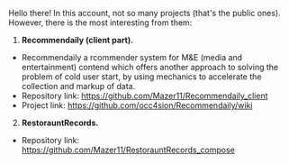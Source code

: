 Hello there!
In this account, not so many projects (that's the public ones). However, there is the most interesting from them:
1. **Recommendaily (client part).**
  - Recommendaily a rcommender system for M&E (media and entertainment) contend which offers another approach to solving the problem of cold user start, by using mechanics to accelerate the collection and markup of data.
  - Repository link: https://github.com/Mazer11/Recommendaily_client
  - Project link: https://github.com/occ4sion/Recommendaily/wiki
2. **RestorauntRecords.**
  - Repository link: https://github.com/Mazer11/RestorauntRecords_compose
